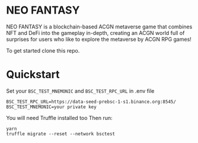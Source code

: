# NEO FANTASY

NEO FANTASY is a blockchain-based ACGN metaverse game that combines NFT and DeFi into the gameplay in-depth, creating an ACGN world full of surprises for users who like to explore the metaverse by ACGN RPG games!

To get started clone this repo.

# Quickstart
Set your `BSC_TEST_MNEMONIC` and `BSC_TEST_RPC_URL` in .env file
```
BSC_TEST_RPC_URL=https://data-seed-prebsc-1-s1.binance.org:8545/
BSC_TEST_MNEMONIC=your private key

```
You will need Truffle installed too 
Then run:
```
yarn
truffle migrate --reset --network bsctest
```



